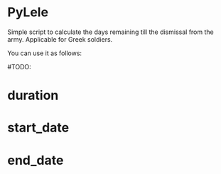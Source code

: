 # PyLele
Simple script to calculate the days remaining till the dismissal from the army. Applicable for Greek soldiers.

You can use it as follows:

#TODO:
# duration
# start_date
# end_date
